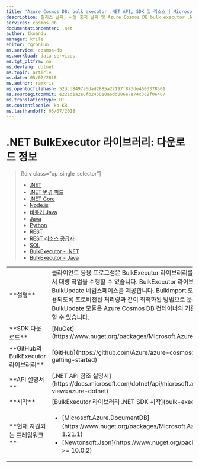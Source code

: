 ```yaml
---
title: 'Azure Cosmos DB: bulk executor .NET API, SDK 및 리소스 | Microsoft Docs'
description: 릴리스 날짜, 사용 중지 날짜 및 Azure Cosmos DB bulk executor .NET SDK의 각 버전 간 변경 내용을 포함하여 bulk executor .NET API 및 SDK에 대한 모든 것을 알아봅니다.
services: cosmos-db
documentationcenter: .net
author: tknandu
manager: kfile
editor: cgronlun
ms.service: cosmos-db
ms.workload: data-services
ms.tgt_pltfrm: na
ms.devlang: dotnet
ms.topic: article
ms.date: 05/07/2018
ms.author: ramkris
ms.openlocfilehash: 52dcd8497a6dad2885a27197f873de4603378501
ms.sourcegitcommit: e221d1a2e0fb245610a6dd886e7e74c362f06467
ms.translationtype: HT
ms.contentlocale: ko-KR
ms.lasthandoff: 05/07/2018
---
```

# <a name="net-bulkexecutor-library-download-information"></a>.NET BulkExecutor 라이브러리: 다운로드 정보 

> [!div class="op_single_selector"]
> * [.NET](sql-api-sdk-dotnet.md)
> * [.NET 변경 피드](sql-api-sdk-dotnet-changefeed.md)
> * [.NET Core](sql-api-sdk-dotnet-core.md)
> * [Node.js](sql-api-sdk-node.md)
> * [비동기 Java](sql-api-sdk-async-java.md)
> * [Java](sql-api-sdk-java.md)
> * [Python](sql-api-sdk-python.md)
> * [REST](https://docs.microsoft.com/rest/api/cosmos-db/)
> * [REST 리소스 공급자](https://docs.microsoft.com/rest/api/cosmos-db-resource-provider/)
> * [SQL](https://msdn.microsoft.com/library/azure/dn782250.aspx)
> * [BulkExecutor - .NET](sql-api-sdk-bulk-executor-dot-net.md)
> * [BulkExecutor - Java](sql-api-sdk-bulk-executor-java.md)

<table>

<tr><td>**설명**</td><td>클라이언트 응용 프로그램은 BulkExecutor 라이브러리를 통해 Azure Cosmos DB 계정에서 대량 작업을 수행할 수 있습니다. BulkExecutor 라이브러리는 BulkImport 및 BulkUpdate 네임스페이스를 제공합니다. BulkImport 모듈은 컬렉션이 최대 범위 내에 사용되도록 프로비전된 처리량과 같이 최적화된 방법으로 문서를 대량 수집할 수 있습니다. BulkUpdate 모듈은 Azure Cosmos DB 컨테이너의 기존 데이터를 패치로 대량 업데이트할 수 있습니다.</td></tr>

<tr><td>**SDK 다운로드**</td><td>[NuGet](https://www.nuget.org/packages/Microsoft.Azure.CosmosDB.BulkExecutor/)</td></tr>

<tr><td>**GitHub의 BulkExecutor 라이브러리**</td><td>[GitHub](https://github.com/Azure/azure-cosmosdb-bulkexecutor-dotnet-getting-started)</td></tr>

<tr><td>**API 설명서**</td><td>[.NET API 참조 설명서](https://docs.microsoft.com/dotnet/api/microsoft.azure.cosmosdb.bulkexecutor?view=azure-dotnet)</td></tr>

<tr><td>**시작**</td><td>[BulkExecutor 라이브러리 .NET SDK 시작](bulk-executor-dot-net.md)</td></tr>

<tr><td>**현재 지원되는 프레임워크**</td><td><ul><li>[Microsoft.Azure.DocumentDB](https://www.nuget.org/packages/Microsoft.Azure.DocumentDB/)(버전 >= 1.21.1)</li><li>
[Newtonsoft.Json](https://www.nuget.org/packages/Newtonsoft.Json/)(버전 >= 10.0.2)
</li></ul></td></tr>
</table></br>

